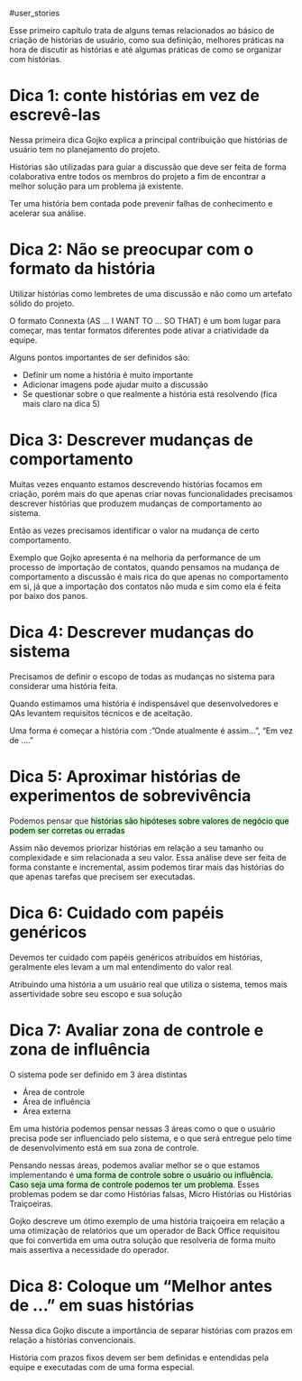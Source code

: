 #user_stories 

Esse primeiro capítulo trata de alguns temas relacionados ao básico de criação de histórias de usuário, como sua definição, melhores práticas na hora de discutir as histórias e até algumas práticas de como se organizar com histórias.

# **Dica 1:** conte histórias em vez de escrevê-las

Nessa primeira dica Gojko explica a principal contribuição que histórias de usuário tem no planejamento do projeto.

Histórias são utilizadas para guiar a discussão que deve ser feita de forma colaborativa entre todos os membros do projeto a fim de encontrar a melhor solução para um problema já existente.

Ter uma história bem contada pode prevenir falhas de conhecimento e acelerar sua análise.

# **Dica 2:** Não se preocupar com o formato da história

Utilizar histórias como lembretes de uma discussão e não como um artefato sólido do projeto.

O formato Connexta (AS … I WANT TO … SO THAT) é um bom lugar para começar, mas tentar formatos diferentes pode ativar a criatividade da equipe.

Alguns pontos importantes de ser definidos são:

- Definir um nome a história é muito importante
- Adicionar imagens pode ajudar muito a discussão
- Se questionar sobre o que realmente a história está resolvendo (fica mais claro na dica 5)

# **Dica 3**: Descrever mudanças de comportamento

Muitas vezes enquanto estamos descrevendo histórias focamos em criação, porém mais do que apenas criar novas funcionalidades precisamos descrever histórias que produzem mudanças de comportamento ao sistema.

Então as vezes precisamos identificar o valor na mudança de certo comportamento.

Exemplo que Gojko apresenta é na melhoria da performance de um processo de importação de contatos, quando pensamos na mudança de comportamento a discussão é mais rica do que apenas no comportamento em si, já que a importação dos contatos não muda e sim como ela é feita por baixo dos panos.

# **Dica 4:** Descrever mudanças do sistema

Precisamos de definir o escopo de todas as mudanças no sistema para considerar uma história feita.

Quando estimamos uma história é indispensável que desenvolvedores e QAs levantem requisitos técnicos e de aceitação.

Uma forma é começar a história com :”Onde atualmente é assim…”, “Em vez de ….”

# Dica 5: Aproximar histórias de experimentos de sobrevivência

Podemos pensar que <mark style="background: #BBFABBA6;">histórias são hipóteses sobre valores de negócio que podem ser corretas ou erradas</mark>

Assim não devemos priorizar histórias em relação a seu tamanho ou complexidade e sim relacionada a seu valor. Essa análise deve ser feita de forma constante e incremental, assim podemos tirar mais das histórias do que apenas tarefas que precisem ser executadas.

# Dica 6: Cuidado com papéis genéricos

Devemos ter cuidado com papéis genéricos atribuídos em histórias, geralmente eles levam a um mal entendimento do valor real.

Atribuindo uma história a um usuário real que utiliza o sistema, temos mais assertividade sobre seu escopo e sua solução

# Dica 7: Avaliar zona de controle e zona de influência

O sistema pode ser definido em 3 área distintas

- Área de controle
- Área de influência
- Área externa

Em uma história podemos pensar nessas 3 áreas como o que o usuário precisa pode ser influenciado pelo sistema, e o que será entregue pelo time de desenvolvimento está em sua zona de controle.

Pensando nessas áreas, podemos avaliar melhor se o que estamos implementando é <mark style="background: #BBFABBA6;">uma forma de controle sobre o usuário ou influência. Caso seja uma forma de controle podemos ter um problema</mark>. Esses problemas podem se dar como Histórias falsas, Micro Histórias ou Histórias Traiçoeiras.

Gojko descreve um ótimo exemplo de uma história traiçoeira em relação a uma otimização de relatórios que um operador de Back Office requisitou que foi convertida em uma outra solução que resolveria de forma muito mais assertiva a necessidade do operador.

# Dica 8: Coloque um “Melhor antes de …” em suas histórias

Nessa dica Gojko discute a importância de separar histórias com prazos em relação a histórias convencionais.

História com prazos fixos devem ser bem definidas e entendidas pela equipe e executadas com de uma forma especial.